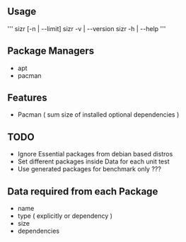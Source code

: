 ## Usage
'''
sizr [-n | --limit]
sizr -v | --version
sizr -h | --help
'''

## Package Managers 
- apt
- pacman

## Features

- Pacman ( sum size of installed optional dependencies )

## TODO

- Ignore Essential packages from debian based distros
- Set different packages inside Data for each unit test
- Use generated packages for benchmark only ???

## Data required from each Package

- name
- type ( explicitly or dependency )
- size
- dependencies
